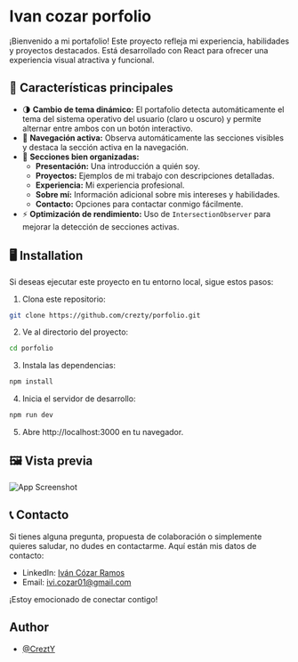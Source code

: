 
# Ivan cozar porfolio

¡Bienvenido a mi portafolio! Este proyecto refleja mi experiencia, habilidades y proyectos destacados. Está desarrollado con React para ofrecer una experiencia visual atractiva y funcional.


## 🚀 **Características principales**

- 🌗 **Cambio de tema dinámico:** El portafolio detecta automáticamente el tema del sistema operativo del usuario (claro u oscuro) y permite alternar entre ambos con un botón interactivo.
- 🎯 **Navegación activa:** Observa automáticamente las secciones visibles y destaca la sección activa en la navegación.
- 📑 **Secciones bien organizadas:**
  - **Presentación:** Una introducción a quién soy.
  - **Proyectos:** Ejemplos de mi trabajo con descripciones detalladas.
  - **Experiencia:** Mi experiencia profesional.
  - **Sobre mí:** Información adicional sobre mis intereses y habilidades.
  - **Contacto:** Opciones para contactar conmigo fácilmente.
- ⚡ **Optimización de rendimiento:** Uso de `IntersectionObserver` para mejorar la detección de secciones activas.

## 🖥️ Installation

Si deseas ejecutar este proyecto en tu entorno local, sigue estos pasos:

1. Clona este repositorio:
```bash
git clone https://github.com/crezty/porfolio.git
```

2. Ve al directorio del proyecto:
```bash
cd porfolio
```

3. Instala las dependencias:
```bash
npm install
```

4. Inicia el servidor de desarrollo:
```bash
npm run dev
```

5. Abre http://localhost:3000 en tu navegador.
## 🖼️ Vista previa

![App Screenshot](https://via.placeholder.com/468x300?text=App+Screenshot+Here)


##  📞 Contacto

Si tienes alguna pregunta, propuesta de colaboración o simplemente quieres saludar, no dudes en contactarme. Aquí están mis datos de contacto:

- LinkedIn: [Iván Cózar Ramos](https://www.linkedin.com/in/ivan-cózar-ramos-a31b47102)
- Email: [ivi.cozar01@gmail.com](mailto:ivi.cozar01@gmail.com)

¡Estoy emocionado de conectar contigo!

## Author

- [@CreztY](https://www.github.com/CreztY)
